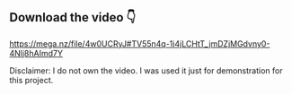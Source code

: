 ## Download the video 👇
https://mega.nz/file/4w0UCRyJ#TV55n4q-1j4jLCHtT_jmDZjMGdvny0-4Nlj8hAImd7Y

Disclaimer: I do not own the video. I was used it just for demonstration for this project.